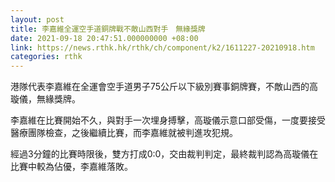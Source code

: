 ```yaml
---
layout: post
title: 李嘉維全運空手道銅牌戰不敵山西對手　無緣獎牌
date: 2021-09-18 20:47:51.000000000 +08:00
link: https://news.rthk.hk/rthk/ch/component/k2/1611227-20210918.htm
categories: rthk
---
```


港隊代表李嘉維在全運會空手道男子75公斤以下級別賽事銅牌賽，不敵山西的高璇儀，無緣獎牌。

李嘉維在比賽開始不久，與對手一次埋身搏擊，高璇儀示意口部受傷，一度要接受醫療團隊檢查，之後繼續比賽，而李嘉維就被判進攻犯規。

經過3分鐘的比賽時限後，雙方打成0:0，交由裁判判定，最終裁判認為高璇儀在比賽中較為佔優，李嘉維落敗。
